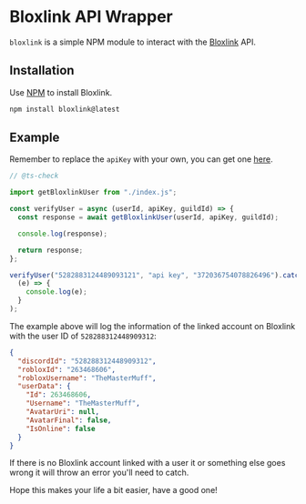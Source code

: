 # Bloxlink API Wrapper

`bloxlink` is a simple NPM module to interact with the [Bloxlink](https://blox.link/developers) API.

## Installation

Use [NPM](https://www.npmjs.com/) to install Bloxlink.

```bash
npm install bloxlink@latest
```

## Example

Remember to replace the `apiKey` with your own, you can get one [here](https://blox.link/dashboard/developer).

```js
// @ts-check

import getBloxlinkUser from "./index.js";

const verifyUser = async (userId, apiKey, guildId) => {
  const response = await getBloxlinkUser(userId, apiKey, guildId);

  console.log(response);

  return response;
};

verifyUser("5282883124489093121", "api key", "372036754078826496").catch(
  (e) => {
    console.log(e);
  }
);
```

The example above will log the information of the linked account on Bloxlink with the user ID of `528288312448909312`:

```json
{
  "discordId": "528288312448909312",
  "robloxId": "263468606",
  "robloxUsername": "TheMasterMuff",
  "userData": {
    "Id": 263468606,
    "Username": "TheMasterMuff",
    "AvatarUri": null,
    "AvatarFinal": false,
    "IsOnline": false
  }
}
```

If there is no Bloxlink account linked with a user it or something else goes wrong it will throw an error you'll need to catch.

Hope this makes your life a bit easier, have a good one!
